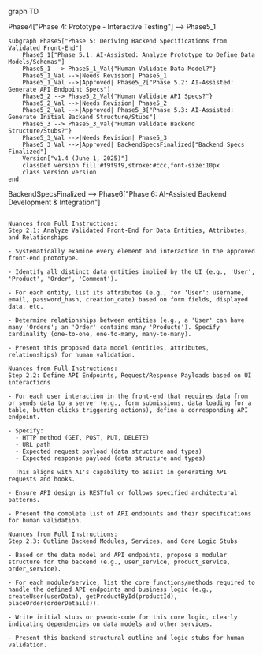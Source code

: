graph TD

Phase4["Phase 4: Prototype - Interactive Testing"] --> Phase5_1

    subgraph Phase5["Phase 5: Deriving Backend Specifications from Validated Front-End"]
        Phase5_1["Phase 5.1: AI-Assisted: Analyze Prototype to Define Data Models/Schemas"]    
        Phase5_1 --> Phase5_1_Val{"Human Validate Data Model?"}
        Phase5_1_Val -->|Needs Revision| Phase5_1
        Phase5_1_Val -->|Approved| Phase5_2["Phase 5.2: AI-Assisted: Generate API Endpoint Specs"]
        Phase5_2 --> Phase5_2_Val{"Human Validate API Specs?"}
        Phase5_2_Val -->|Needs Revision| Phase5_2
        Phase5_2_Val -->|Approved| Phase5_3["Phase 5.3: AI-Assisted: Generate Initial Backend Structure/Stubs"]
        Phase5_3 --> Phase5_3_Val{"Human Validate Backend Structure/Stubs?"}
        Phase5_3_Val -->|Needs Revision| Phase5_3
        Phase5_3_Val -->|Approved| BackendSpecsFinalized["Backend Specs Finalized"]
        Version["v1.4 (June 1, 2025)"]
        classDef version fill:#f9f9f9,stroke:#ccc,font-size:10px
        class Version version
    end

BackendSpecsFinalized --> Phase6["Phase 6: AI-Assisted Backend Development & Integration"]
```

Nuances from Full Instructions:
Step 2.1: Analyze Validated Front-End for Data Entities, Attributes, and Relationships

- Systematically examine every element and interaction in the approved front-end prototype.

- Identify all distinct data entities implied by the UI (e.g., 'User', 'Product', 'Order', 'Comment').

- For each entity, list its attributes (e.g., for 'User': username, email, password_hash, creation_date) based on form fields, displayed data, etc.

- Determine relationships between entities (e.g., a 'User' can have many 'Orders'; an 'Order' contains many 'Products'). Specify cardinality (one-to-one, one-to-many, many-to-many).

- Present this proposed data model (entities, attributes, relationships) for human validation.

Nuances from Full Instructions:
Step 2.2: Define API Endpoints, Request/Response Payloads based on UI interactions

- For each user interaction in the front-end that requires data from or sends data to a server (e.g., form submissions, data loading for a table, button clicks triggering actions), define a corresponding API endpoint.

- Specify:
  - HTTP method (GET, POST, PUT, DELETE)
  - URL path
  - Expected request payload (data structure and types)
  - Expected response payload (data structure and types)
  
  This aligns with AI's capability to assist in generating API requests and hooks.

- Ensure API design is RESTful or follows specified architectural patterns.

- Present the complete list of API endpoints and their specifications for human validation.

Nuances from Full Instructions:
Step 2.3: Outline Backend Modules, Services, and Core Logic Stubs

- Based on the data model and API endpoints, propose a modular structure for the backend (e.g., user_service, product_service, order_service).

- For each module/service, list the core functions/methods required to handle the defined API endpoints and business logic (e.g., createUser(userData), getProductById(productId), placeOrder(orderDetails)).

- Write initial stubs or pseudo-code for this core logic, clearly indicating dependencies on data models and other services.

- Present this backend structural outline and logic stubs for human validation.
